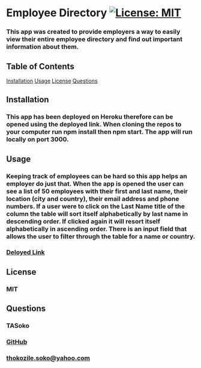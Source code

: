 
# Employee Directory [![License: MIT](https://img.shields.io/badge/License-MIT-yellow.svg)](https://opensource.org/licenses/MIT)
### This app was created to provide employers a way to easily view their entire employee directory and find out important information about them.
## Table of Contents
  [Installation](#installation)
  [Usage](#usage)
  [License](#license)
  [Questions](#questions)


## Installation
### This app has been deployed on Heroku therefore can be opened using the deployed link. When cloning the repos to your computer run npm install then npm start. The app will run locally on port 3000.

## Usage
### Keeping track of employees can be hard so this app helps an employer do just that. When the app is opened the user can see a list of 50 employees with their first and last name, their location (city and country), their email address and phone numbers. If a user were to click on the Last Name title of the column the table will sort itself alphabetically by last name in descending order. If clicked again it will resort itself alphabetically in ascending order. There is an input field that allows the user to filter through the table for a name or country. 
### [Deloyed Link](https://tasoko.github.io/Employee-Dir/)

## License
### MIT


## Questions
### TASoko
### [GitHub](https://github.com/TASoko "GitHub Profile")
### thokozile.soko@yahoo.com